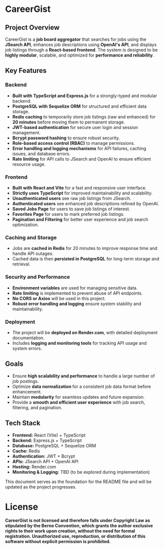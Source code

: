 # CareerGist

## Project Overview
CareerGist is a **job board aggregator** that searches for jobs using the **JSearch API**, enhances job descriptions using **OpenAI's API**, and displays job listings through a **React-based frontend**. The system is designed to be **highly modular**, scalable, and optimized for **performance and reliability**.

## Key Features

### **Backend**
- **Built with TypeScript and Express.js** for a strongly-typed and modular backend.
- **PostgreSQL with Sequelize ORM** for structured and efficient data storage.
- **Redis caching** to temporarily store job listings (raw and enhanced) for **20 minutes** before moving them to permanent storage.
- **JWT-based authentication** for secure user login and session management.
- **Bcrypt password hashing** to ensure robust security.
- **Role-based access control (RBAC)** to manage permissions.
- **Error handling and logging mechanisms** for API failures, caching issues, and database errors.
- **Rate limiting** for API calls to JSearch and OpenAI to ensure efficient resource usage.

### **Frontend**
- **Built with React and Vite** for a fast and responsive user interface.
- **Strictly uses TypeScript** for improved maintainability and scalability.
- **Unauthenticated users** see raw job listings from JSearch.
- **Authenticated users** see enhanced job descriptions refined by OpenAI.
- **Saved Jobs Page** for users to save job listings of interest.
- **Favorites Page** for users to mark preferred job listings.
- **Pagination and Filtering** for better user experience and job search optimization.

### **Caching and Storage**
- Jobs are **cached in Redis** for 20 minutes to improve response time and handle API outages.
- Cached data is then **persisted in PostgreSQL** for long-term storage and retrieval.

### **Security and Performance**
- **Environment variables** are used for managing sensitive data.
- **Rate limiting** is implemented to prevent abuse of API endpoints.
- **No CORS or Axios** will be used in this project.
- **Robust error handling and logging** ensure system stability and maintainability.

### **Deployment**
- The project will be **deployed on Render.com**, with detailed deployment documentation.
- Includes **logging and monitoring tools** for tracking API usage and system errors.

## Goals
- Ensure **high scalability and performance** to handle a large number of job postings.
- Optimize **data normalization** for a consistent job data format before enhancement.
- Maintain **modularity** for seamless updates and future expansion.
- Provide a **smooth and efficient user experience** with job search, filtering, and pagination.

## Tech Stack
- **Frontend:** React (Vite) + TypeScript
- **Backend:** Express.js + TypeScript
- **Database:** PostgreSQL + Sequelize ORM
- **Cache:** Redis
- **Authentication:** JWT + Bcrypt
- **APIs:** JSearch API + OpenAI API
- **Hosting:** Render.com
- **Monitoring & Logging:** TBD (to be explored during implementation)

This document serves as the foundation for the README file and will be updated as the project progresses.

# License
**CareerGist is not licensed and therefore falls under Copyright Law as stipulated by the Berne Convention, which grants the author exclusive rights to their work upon creation, without the need for formal registration. Unauthorized use, reproduction, or distribution of this software without explicit permission is prohibited.** 
